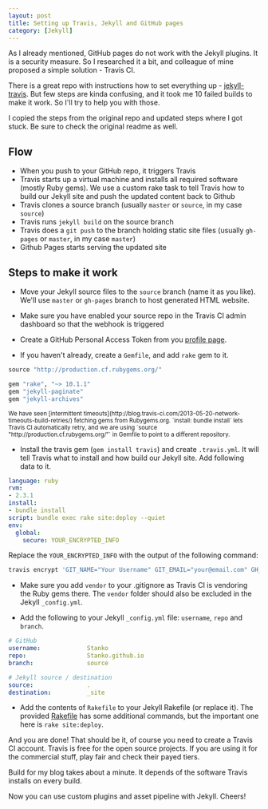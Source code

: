 ```yaml
---
layout: post
title: Setting up Travis, Jekyll and GitHub pages
category: [Jekyll]
---
```


As I already mentioned, GitHub pages do not work with the Jekyll plugins.
It is a security measure. So I researched it a bit, and colleague of mine
proposed a simple solution - Travis CI.

There is a great repo with instructions how to set everything up -
[jekyll-travis](https://github.com/mfenner/jekyll-travis).
But few steps are kinda confusing, and it took me 10 failed builds to make
it work. So I'll try to help you with those.

<!--more-->

I copied the steps from the original repo and updated steps where I got stuck.
Be sure to check the original readme as well.

## Flow

* When you push to your GitHub repo, it triggers Travis
* Travis starts up a virtual machine and installs all required software (mostly Ruby gems). We use a custom rake task to tell Travis how to build our Jekyll site and push the updated content back to Github
* Travis clones a source branch (usually `master` or `source`, in my case `source`)
* Travis runs `jekyll build` on the source branch
* Travis does a `git push` to the branch holding static site files (usually `gh-pages` or `master`, in my case `master`)
* Github Pages starts serving the updated site

## Steps to make it work

* Move your Jekyll source files to the `source` branch (name it as you like).
We'll use `master` or `gh-pages` branch to host generated HTML website.

* Make sure you have enabled your source repo in the Travis CI admin dashboard so that the webhook is triggered

* Create a GitHub Personal Access Token from you [profile page](https://github.com/settings/tokens).

* If you haven't already, create a `Gemfile`, and add `rake` gem to it.

```ruby
source "http://production.cf.rubygems.org/"

gem "rake", "~> 10.1.1"
gem "jekyll-paginate"
gem "jekyll-archives"
```

<small>
We have seen [intermittent timeouts](http://blog.travis-ci.com/2013-05-20-network-timeouts-build-retries/) fetching gems from Rubygems.org. `install: bundle install` lets Travis CI automatically retry, and we are using `source "http://production.cf.rubygems.org/"` in Gemfile to point to a different repository.
</small>

* Install the travis gem (`gem install travis`) and create `.travis.yml`.
It will tell Travis what to install and how build our Jekyll site.
Add following data to it.

```yaml
language: ruby
rvm:
- 2.3.1
install:
- bundle install
script: bundle exec rake site:deploy --quiet
env:
  global:
    secure: YOUR_ENCRYPTED_INFO
```

Replace the `YOUR_ENCRYPTED_INFO` with the output of the following command:

```bash
travis encrypt 'GIT_NAME="Your Username" GIT_EMAIL="your@email.com" GH_TOKEN=GITHUB_PERSONAL_TOKEN_YOU_CREATED'
```

* Make sure you add `vendor` to your .gitignore as Travis CI is vendoring the Ruby gems there. The `vendor` folder should also be excluded in the Jekyll `_config.yml`.

* Add the following to your Jekyll `_config.yml` file: `username`, `repo` and `branch`.

```yaml
# GitHub
username:             Stanko
repo:                 Stanko.github.io
branch:               source

# Jekyll source / destination
source:               .
destination:          _site
```

* Add the contents of `Rakefile` to your Jekyll Rakefile (or replace it).
The provided [Rakefile](https://github.com/Stanko/Stanko.github.io/blob/source/Rakefile)
 has some additional commands, but the important one here is `rake site:deploy`.

And you are done! That should be it, of course you need to create a Travis CI account.
Travis is free for the open source projects. If you are using it for the commercial stuff,
play fair and check their payed tiers.

Build for my blog takes about a minute.
It depends of the software Travis installs on every build.

Now you can use custom plugins and asset pipeline with Jekyll. Cheers!
